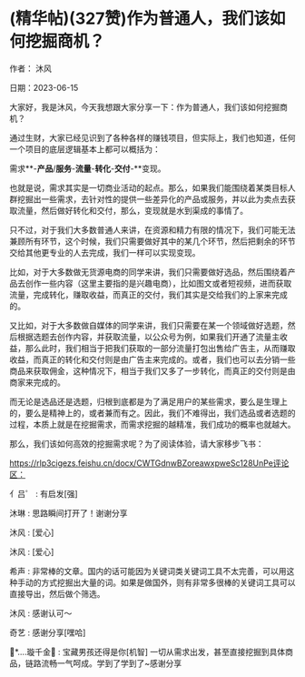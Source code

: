 
# (精华帖)(327赞)作为普通人，我们该如何挖掘商机？

 

 

作者：  沐风

日期：2023-06-15

大家好，我是沐风，今天我想跟大家分享一下：作为普通人，我们该如何挖掘商机？

通过生财，大家已经见识到了各种各样的赚钱项目，但实际上，我们也知道，任何一个项目的底层逻辑基本上都可以概括为：

需求**-**产品**/**服务**-**流量**-**转化**-**交付**-**变现。

也就是说，需求其实是一切商业活动的起点。那么，如果我们能围绕着某类目标人群挖掘出一些需求，去针对性的提供一些差异化的产品或服务，并以此为卖点去获取流量，然后做好转化和交付，那么，变现就是水到渠成的事情了。

只不过，对于我们大多数普通人来讲，在资源和精力有限的情况下，我们可能无法兼顾所有环节，这个时候，我们只需要做好其中的某几个环节，然后把剩余的环节交给其他更专业的人去完成，我们一样可以实现变现。

比如，对于大多数做无货源电商的同学来讲，我们只需要做好选品，然后围绕着产品去创作一些内容（这里主要指的是兴趣电商），比如图文或者短视频，进而获取流量，完成转化，赚取收益，而真正的交付，我们其实是交给我们的上家来完成的。

又比如，对于大多数做自媒体的同学来讲，我们只需要在某一个领域做好选题，然后根据选题去创作内容，并获取流量，以公众号为例，如果我们开通了流量主收益，那么此时，我们相当于把我们获取的一部分流量打包出售给广告主，从而赚取收益，而真正的转化和交付则是由广告主来完成的。或者，我们也可以去分销一些商品来获取佣金，这种情况下，相当于我们又多了一步转化，而真正的交付则是由商家来完成的。

 

 

而无论是选品还是选题，归根到底都是为了满足用户的某些需求，要么是生理上的，要么是精神上的，或者兼而有之。因此，我们不难得出，我们选品或者选题的过程，本质上就是在挖掘需求，而需求挖掘的越精准，我们成功的概率也就越大。

那么，我们该如何高效的挖掘需求呢？为了阅读体验，请大家移步飞书：

https://rlp3cigezs.feishu.cn/docx/CWTGdnwBZoreawxpweSc128UnPe评论区：

亻吕゜ : 有启发[强]

沐琳 : 思路瞬间打开了！谢谢分享

沐风 : [爱心]

沐风 : [爱心]

希声 : 非常棒的文章。国内的话可能因为关键词类关键词工具不太完善，可以用这种手动的方式挖掘出大量的词。如果是做国外，则有非常多很棒的关键词工具可以直接导出，然后做个筛选。

沐风 : 感谢认可～

奇艺 : 感谢分享[嘿哈]

🌸*....璇千金🌸 : 宝藏男孩还得是你[机智] 一切从需求出发，甚至直接挖掘到具体商品，链路流畅一气呵成。学到了学到了~感谢分享
